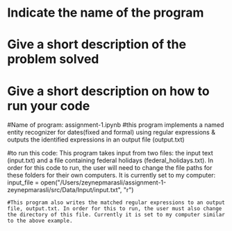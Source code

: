 # Indicate the name of the program
# Give a short description of the problem solved
# Give a short description on how to run your code
#Name of program: assignment-1.ipynb
    #this program implements a named entity recognizer for dates(fixed and formal) using regular expressions & outputs the identified expressions in an output file (output.txt) 


#to run this code:
    This program takes input from two files: the input text (input.txt) and a file containing federal holidays (federal_holidays.txt). In order for this code to run, the user will need to change the file paths for these folders for their own computers. It is currently set to my computer: 
                    input_file = open("/Users/zeynepmarasli/assignment-1-zeynepmarasli/src/Data/Input/input.txt", "r")
                    
    #This program also writes the matched regular expressions to an output file, output.txt. In order for this to run, the user must also change the directory of this file. Currently it is set to my computer similar to the above example. 
                    
             
